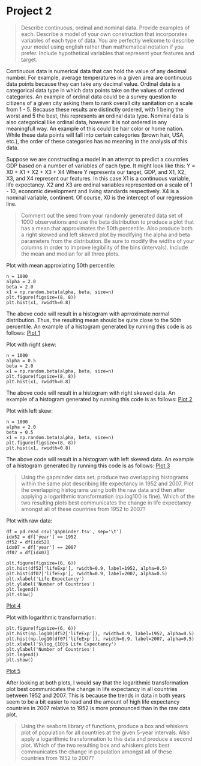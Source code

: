# Project 2

> Describe continuous, ordinal and nominal data. Provide examples of each. Describe a model of your own construction that incorporates variables of each type of data. You are perfectly welcome to describe your model using english rather than mathematical notation if you prefer. Include hypothetical variables that represent your features and target.

Continuous data is numerical data that can hold the value of any decimal number. For example, average temperatures in a given area are continuous data points because they can take any decimal value.
Ordinal data is a categorical data type in which data points take on the values of ordered categories. An example of ordinal data could be a survey question to citizens of a given city asking them to rank overall city sanitation on a scale from 1 - 5. Because these results are distinctly ordered, with 1 being the worst and 5 the best, this represents an ordinal data type.
Nominal data is also categorical like ordinal data, however it is not ordered in any meaningfull way. An example of this could be hair color or home nation. While these data points will fall into certain categories (brown hair, USA, etc.), the order of these categories has no meaning in the analysis of this data.

Suppose we are constructing a model in an attempt to predict a countries GDP based on a number of variables of each type. It might look like this:
Y = X0 + X1 + X2 + X3 + X4
Where Y represents our target, GDP, and X1, X2, X3, and X4 represent our features. In this case X1 is a continuous variable, life expectancy. X2 and X3 are ordinal variables represented on a scale of 1 - 10, economic development and living standards respectively. X4 is a nominal variable, continent. Of course, X0 is the intercept of our regression line.


> Comment out the seed from your randomly generated data set of 1000 observations and use the beta distribution to produce a plot that has a mean that approximates the 50th percentile. Also produce both a right skewed and left skewed plot by modifying the alpha and beta parameters from the distribution. Be sure to modify the widths of your columns in order to improve legibility of the bins (intervals). Include the mean and median for all three plots.

Plot with mean approxiating 50th percentile:
```
n = 1000
alpha = 2.0
beta = 2.0
x1 = np.random.beta(alpha, beta, size=n)
plt.figure(figsize=(8, 8))
plt.hist(x1, rwidth=0.8)
```
The above code will result in a histogram with aprroximate normal distribution. Thus, the resulting mean should be quite close to the 50th percentile.
An example of a histogram generated by running this code is as follows: [Plot 1](plot1.png)

Plot with right skew:
```
n = 1000
alpha = 0.5
beta = 2.0
x1 = np.random.beta(alpha, beta, size=n)
plt.figure(figsize=(8, 8))
plt.hist(x1, rwidth=0.8)
```
The above code will result in a histogram with right skewed data.
An example of a histogram generated by running this code is as follows: [Plot 2](plot2.png)

Plot with left skew:
```
n = 1000
alpha = 2.0
beta = 0.5
x1 = np.random.beta(alpha, beta, size=n)
plt.figure(figsize=(8, 8))
plt.hist(x1, rwidth=0.8)
```
The above code will result in a histogram with left skewed data.
An example of a histogram generated by running this code is as follows: [Plot 3](plot3.png)


> Using the gapminder data set, produce two overlapping histograms within the same plot describing life expectancy in 1952 and 2007. Plot the overlapping histograms using both the raw data and then after applying a logarithmic transformation (np.log10() is fine). Which of the two resulting plots best communicates the change in life expectancy amongst all of these countries from 1952 to 2007?

Plot with raw data:
```
df = pd.read_csv('gapminder.tsv', sep='\t')
idx52 = df['year'] == 1952
df52 = df[idx52]
idx07 = df['year'] == 2007
df07 = df[idx07]

plt.figure(figsize=(6, 6))
plt.hist(df52['lifeExp'], rwidth=0.9, label=1952, alpha=0.5)
plt.hist(df07['lifeExp'], rwidth=0.9, label=2007, alpha=0.5)
plt.xlabel('Life Expectancy')
plt.ylabel('Number of Countries')
plt.legend()
plt.show()
```
[Plot 4](plot4.png)

Plot with logarithmic transformation:
```
plt.figure(figsize=(6, 6))
plt.hist(np.log10(df52['lifeExp']), rwidth=0.9, label=1952, alpha=0.5)
plt.hist(np.log10(df07['lifeExp']), rwidth=0.9, label=2007, alpha=0.5)
plt.xlabel('$\log_{10}$ Life Expectancy')
plt.ylabel('Number of Countries')
plt.legend()
plt.show()
```
[Plot 5](plot5.png)

After looking at both plots, I would say that the logarithmic transformation plot best communicates the change in life expectancy in all countries between 1952 and 2007. This is because the trends in data in both years seem to be a bit easier to read and the amount of high life expectancy countries in 2007 relative to 1952 is more pronounced than in the raw data plot.


> Using the seaborn library of functions, produce a box and whiskers plot of population for all countries at the given 5-year intervals. Also apply a logarithmic transformation to this data and produce a second plot. Which of the two resulting box and whiskers plots best communicates the change in population amongst all of these countries from 1952 to 2007?



















